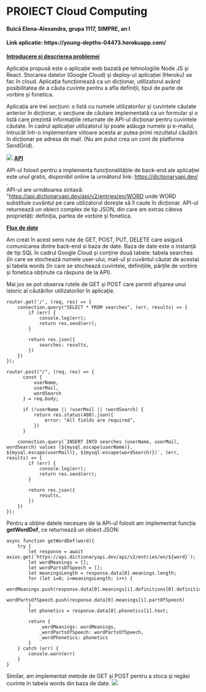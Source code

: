 # PROIECT Cloud Computing

<h4>Buică Elena-Alexandra, grupa 1117, SIMPRE, an I</h4>

<h4>Link aplicatie: https://young-depths-04473.herokuapp.com/ </h4>


<b><u>Introducere și descrierea problemei</u></b>

Aplicația propusă este o aplicație web bazată pe tehnologiile Node JS și React. Stocarea datelor (Google Cloud) și deploy-ul aplicației (Heroku) se fac în cloud. Aplicația funcționează ca un dicționar, utilizatorul având posibilitatea de a căuta cuvinte pentru a afla definiții, tipul de parte de vorbire și fonetica.

Aplicația are trei secțiuni: o listă cu numele utilizatorilor și cuvintele căutate anterior în dicționar, o secțiune de căutare implementată ca un formular și o listă care prezintă informațiile returnate de API-ul dicționar pentru cuvintele căutate.
În cadrul aplicației utilizatorul își poate adăuga numele și e-mailul, întrucât într-o implementare viitoare acesta ar putea primi rezultatul căutării în dicționar pe adresa de mail. (Nu am putut crea un cont de platforma SendGrid).

![](https://github.com/alexandrabuica/PROIECT-CC/blob/Frontend_Setup/Capture1.PNG)
<b><u>API</u></b>

API-ul folosit pentru a implementa funcționalitățile de back-end ale aplicației este unul gratis, disponibil online la următorul link: https://dictionaryapi.dev/ .
<br />API-ul are următoarea sintaxă:
"https://api.dictionaryapi.dev/api/v2/entries/en/WORD
unde WORD substituie cuvântul pe care utilizatorul dorește să îl caute în dicționar.
API-ul returnează un obiect complex de tip JSON, din care am extras câteva proprietăți: definiția, partea de vorbire și fonetica.
  
  
<b><u>Flux de date</u></b>
  
Am creat în acest sens rute de GET, POST, PUT, DELETE care asigură comunicarea dintre back-end si baza de date.
Baza de date este o instanță de tip SQL în cadrul Google Cloud și conține două tabele: tabela searches (în care se stochează numele user-ului, mail-ul și cuvântul căutat de acesta) și tabela words (în care se stochează cuvintele, definițiile, părțile de vorbire și fonetica obținute ca răspuns de la API).

Mai jos se pot observa rutele de GET și POST care permit afișarea unui istoric al căutărilor utilizatorilor în aplicație.<br>

  
    router.get('/', (req, res) => {
        connection.query("SELECT * FROM searches", (err, results) => {
            if (err) {
                console.log(err);
                return res.send(err);
            }

            return res.json({
                searches: results,
            })
        })
    });

    router.post("/", (req, res) => {
          const {
              userName,
              userMail,
              wordSearch
          } = req.body;

          if (!userName || !userMail || !wordSearch) {
              return res.status(400).json({
                  error: "All fields are required",
              })
          }

        connection.query(`INSERT INTO searches (userName, userMail, wordSearch) values (${mysql.escape(userName)}, ${mysql.escape(userMail)}, ${mysql.escape(wordSearch)})`, (err, results) => {
            if (err) {
                console.log(err);
                return res.send(err);
            }

            return res.json({
                results,
            })
        })
    });
  
Pentru a obține datele necesare de la API-ul folosit am implementat funcția <b>getWordDef</b>, ce returnează un obiect JSON:
  
    async function getWordDef(word){
        try {
            let response = await axios.get(`https://api.dictionaryapi.dev/api/v2/entries/en/${word}`);
            let wordMeanings = [];
            let wordPartsOfSpeech = [];
            let meaningsLength = response.data[0].meanings.length;
            for (let i=0; i<meaningsLength; i++) {
                wordMeanings.push(response.data[0].meanings[i].definitions[0].definition)
                wordPartsOfSpeech.push(response.data[0].meanings[i].partOfSpeech)
            }
            let phonetics = response.data[0].phonetics[1].text;

            return {
                _wordMeanings: wordMeanings,
                _wordPartsOfSpeech: wordPartsOfSpeech,
                _wordPhonetics: phonetics
            }
        } catch (err) {
            console.warn(err)
        }
    }

                                            
Similar, am implementat metode de GET și POST pentru a stoca și regăsi cuvinte în tabela words din baza de date.
![](https://github.com/alexandrabuica/PROIECT-CC/blob/Frontend_Setup/Capture2.PNG)
